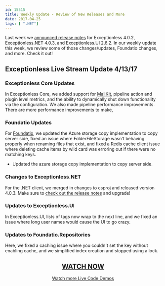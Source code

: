 ```yaml
---
id: 15515
title: Weekly Update - Review of New Releases and More
date: 2017-04-25
tags: [ ".NET"]
---
```


Last week we [announced release notes](/exceptionless-net-client-and-core-releases-bugs-usability-performance-self-hosting/) for Exceptionless 4.0.2, Exceptionless.NET 4.0.3, and Exceptionless.UI 2.6.2. In our weekly update this week, we review some of those changes/updates, Foundatio changes, and more. Check it out!<!--more-->

## Exceptionless Live Stream Update 4/13/17

### Exceptionless Core Updates

In Exceptionless Core, we added support for [MailKit](https://github.com/jstedfast/MailKit), pipeline action and plugin level metrics, and the ability to dynamically shut down functionality via the configuration. We also made pipeline performance improvements. There are more performance improvements to make,

### Foundatio Updates

For [Foundatio](https://github.com/exceptionless/Foundatio), we updated the Azure storage copy implementation to copy server side, fixed an issue where FolderFileStorage wasn't behaving properly when renaming files that exist, and fixed a Redis cache client issue where deleting cache items by wild card was erroring out if there were no matching keys.
- Updated the azure storage copy implementation to copy server side.

### Changes to Exceptionless.NET

For the .NET client, we merged in changes to csproj and released version 4.0.3. Make sure to [check out the release notes](/exceptionless-net-client-and-core-releases-bugs-usability-performance-self-hosting/) and upgrade!

### Updates to Exceptionless.UI

In Exceptionless.UI, lists of tags now wrap to the next line, and we fixed an issue where long user names would cause the UI to go crazy.

### Updates to Foundatio.Repositories

Here, we fixed a caching issue where you couldn't set the key without enabling cache, and we simplified index creation and stopped using a lock.

<h2 style="text-align: center;">
  <a href="https://youtu.be/rwl4FfyNCtc?list=PLGHP7IVwFs_81fZTMgF7Dm5e0Ax4YvW_V">WATCH NOW</a>
</h2>

<p style="text-align: center;">
  <a href="/category/weekly-updates/">Watch more Live Code Demos</a>
</p>

<p style="text-align: center;">
